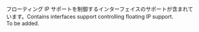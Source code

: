 <Namespace Name="Microsoft.Azure.Management.Network.Fluent.HasFloatingIP.Definition">
  <Docs>
    <summary><span data-ttu-id="5f942-101">フローティング IP サポートを制御するインターフェイスのサポートが含まれています。</span><span class="sxs-lookup"><span data-stu-id="5f942-101">Contains interfaces support controlling floating IP support.</span></span></summary> 
    <remarks>To be added.</remarks>
  </Docs>
</Namespace>
